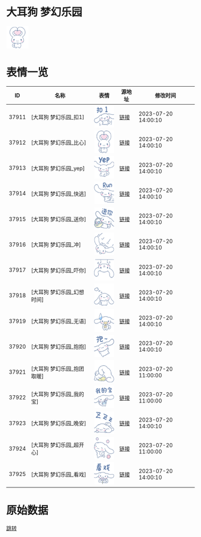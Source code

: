 # 大耳狗 梦幻乐园

<img src="./cover.png" height="60" alt="cover" />

# 表情一览

|ID|名称|表情|源地址|修改时间|
|----|----|----|----|----|
|37911|[大耳狗 梦幻乐园_扣1]|<img src="./pic/037911_%5B大耳狗 梦幻乐园_扣1%5D.png" height="60" alt="扣1"/>|[链接](https://i0.hdslb.com/bfs/garb/f39677ac5479efd047fe7e7b23031c2c1732dc71.png)|2023-07-20 14:00:10|
|37912|[大耳狗 梦幻乐园_比心]|<img src="./pic/037912_%5B大耳狗 梦幻乐园_比心%5D.png" height="60" alt="比心"/>|[链接](https://i0.hdslb.com/bfs/garb/3b5a4ef8e2560bc1529493f0bc0b0371efe108ec.png)|2023-07-20 14:00:10|
|37913|[大耳狗 梦幻乐园_yep]|<img src="./pic/037913_%5B大耳狗 梦幻乐园_yep%5D.png" height="60" alt="yep"/>|[链接](https://i0.hdslb.com/bfs/garb/bafab5cefbb4545b41e0a9a59173c65ecd3a6c90.png)|2023-07-20 14:00:10|
|37914|[大耳狗 梦幻乐园_快逃]|<img src="./pic/037914_%5B大耳狗 梦幻乐园_快逃%5D.png" height="60" alt="快逃"/>|[链接](https://i0.hdslb.com/bfs/garb/55b39fdf92cd6b2454f70750372b960f2afbdd87.png)|2023-07-20 14:00:10|
|37915|[大耳狗 梦幻乐园_送你]|<img src="./pic/037915_%5B大耳狗 梦幻乐园_送你%5D.png" height="60" alt="送你"/>|[链接](https://i0.hdslb.com/bfs/garb/2c308ecd03cefd22402a199e0f790b25462d1c31.png)|2023-07-20 14:00:10|
|37916|[大耳狗 梦幻乐园_冲]|<img src="./pic/037916_%5B大耳狗 梦幻乐园_冲%5D.png" height="60" alt="冲"/>|[链接](https://i0.hdslb.com/bfs/garb/23dbe7078c228b3d06c9faa0320c9efed767ac8b.png)|2023-07-20 14:00:10|
|37917|[大耳狗 梦幻乐园_吓你]|<img src="./pic/037917_%5B大耳狗 梦幻乐园_吓你%5D.png" height="60" alt="吓你"/>|[链接](https://i0.hdslb.com/bfs/garb/c7b60b1182861b88074a92b902ed433db95428ba.png)|2023-07-20 14:00:10|
|37918|[大耳狗 梦幻乐园_幻想时间]|<img src="./pic/037918_%5B大耳狗 梦幻乐园_幻想时间%5D.png" height="60" alt="幻想时间"/>|[链接](https://i0.hdslb.com/bfs/garb/61e50926336ef0a338c9e9beab699871fbdedffd.png)|2023-07-20 14:00:10|
|37919|[大耳狗 梦幻乐园_无语]|<img src="./pic/037919_%5B大耳狗 梦幻乐园_无语%5D.png" height="60" alt="无语"/>|[链接](https://i0.hdslb.com/bfs/garb/daf9b6a893e0e727937b51dbea3dfbc74628c6e6.png)|2023-07-20 14:00:10|
|37920|[大耳狗 梦幻乐园_抱抱]|<img src="./pic/037920_%5B大耳狗 梦幻乐园_抱抱%5D.png" height="60" alt="抱抱"/>|[链接](https://i0.hdslb.com/bfs/garb/996d0e0011354aea2c6cb694758dd3815e2e8e44.png)|2023-07-20 14:00:10|
|37921|[大耳狗 梦幻乐园_抱团取暖]|<img src="./pic/037921_%5B大耳狗 梦幻乐园_抱团取暖%5D.png" height="60" alt="抱团取暖"/>|[链接](https://i0.hdslb.com/bfs/garb/9a486aca0b180ab7c97eb65145b03f64aa924d98.png)|2023-07-20 11:00:00|
|37922|[大耳狗 梦幻乐园_我的宝]|<img src="./pic/037922_%5B大耳狗 梦幻乐园_我的宝%5D.png" height="60" alt="我的宝"/>|[链接](https://i0.hdslb.com/bfs/garb/e721a479f633487fc866fc093e08363e54fa9fe6.png)|2023-07-20 11:00:00|
|37923|[大耳狗 梦幻乐园_晚安]|<img src="./pic/037923_%5B大耳狗 梦幻乐园_晚安%5D.png" height="60" alt="晚安"/>|[链接](https://i0.hdslb.com/bfs/garb/9d0779339035d7f20d13cac5c11192d0420fbe14.png)|2023-07-20 14:00:10|
|37924|[大耳狗 梦幻乐园_超开心]|<img src="./pic/037924_%5B大耳狗 梦幻乐园_超开心%5D.png" height="60" alt="超开心"/>|[链接](https://i0.hdslb.com/bfs/garb/78897e23df1f8e074312a1bb98157e0dcab421b5.png)|2023-07-20 11:00:00|
|37925|[大耳狗 梦幻乐园_看戏]|<img src="./pic/037925_%5B大耳狗 梦幻乐园_看戏%5D.png" height="60" alt="看戏"/>|[链接](https://i0.hdslb.com/bfs/garb/d0300aacb779fb9e53cc4b60eb6aaa990d895d9f.png)|2023-07-20 14:00:10|

# 原始数据

[跳转](./raw.json)

